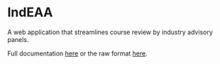 # IndEAA
A web application that streamlines course review by industry advisory panels.

Full documentation [here](https://uwasystemhealth.github.io/IndEAA/) or the raw format [here](https://github.com/uwasystemhealth/IndEAA/tree/main/mkdocs/docs).